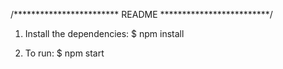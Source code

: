 /************************ README *************************/

1. Install the dependencies:
	$ npm install

2. To run:
	$ npm start